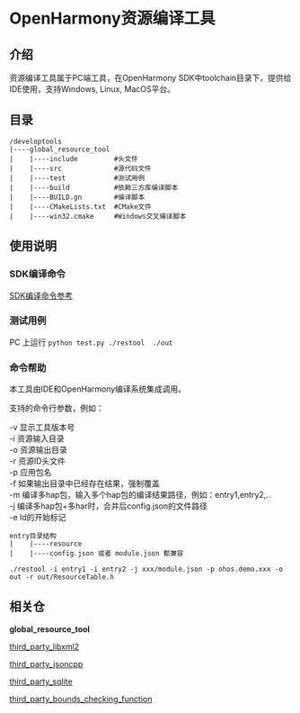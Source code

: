# OpenHarmony资源编译工具

## 介绍
资源编译工具属于PC端工具，在OpenHarmony SDK中toolchain目录下，提供给IDE使用，支持Windows, Linux, MacOS平台。

## 目录

```
/developtools
|----global_resource_tool
|    |----include         #头文件
|    |----src             #源代码文件
|    |----test            #测试用例
|    |----build           #依赖三方库编译脚本  
|    |----BUILD.gn        #编译脚本
|    |----CMakeLists.txt  #CMake文件
|    |----win32.cmake     #Windows交叉编译脚本  
```

## 使用说明

### SDK编译命令

[SDK编译命令参考](https://gitee.com/openharmony/build/blob/master/README_zh.md)

### 测试用例

PC 上运行 `python test.py ./restool  ./out`  
 
### 命令帮助

本工具由IDE和OpenHarmony编译系统集成调用。    

支持的命令行参数，例如：

-v 显示工具版本号  
-i 资源输入目录  
-o 资源输出目录  
-r 资源ID头文件  
-p 应用包名  
-f 如果输出目录中已经存在结果，强制覆盖  
-m 编译多hap包，输入多个hap包的编译结果路径，例如：entry1,entry2,..  
-j 编译多hap包+多har时，合并后config.json的文件路径  
-e Id的开始标记  

```
entry目录结构
|    |----resource
|    |----config.json 或者 module.json 都兼容
```
`./restool -i entry1 -i entry2 -j xxx/module.json -p ohos.demo.xxx -o out -r out/ResourceTable.h `

## 相关仓

**global_resource_tool**

[third_party_libxml2](https://gitee.com/openharmony/third_party_libxml2/blob/master/README.md)

[third_party_jsoncpp](https://gitee.com/openharmony/third_party_jsoncpp/blob/master/README.md)

[third_party_sqlite](https://gitee.com/openharmony/third_party_sqlite/blob/master/README.md)

[third_party_bounds_checking_function](https://gitee.com/openharmony/third_party_bounds_checking_function/blob/master/README.md )
